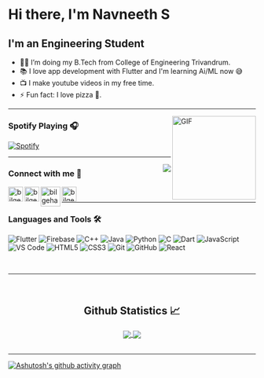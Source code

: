 # Hi there, I'm Navneeth S


## I'm an Engineering Student  

- 👨‍💻 I’m doing my B.Tech from College of Engineering Trivandrum.
- 📚 I love app development with Flutter and I'm learning Ai/ML now 😅
- 📺 I make youtube videos in my free time.
- ⚡ Fun fact: I love pizza 🍕.

---

<img align="right" alt="GIF" height="170px" src="https://media.giphy.com/media/J5B1Y8QZnzXXbLQIBu/giphy.gif" />

### Spotify Playing 🎧

[![Spotify](https://novatorem.bgstatic.vercel.app/api/spotify)](https://open.spotify.com/user/wtaidxjrs96zvi6t6u93u4muj)


---

<img align="right" src="http://estruyf-github.azurewebsites.net/api/VisitorHit?user=weberstills&repo=Bgstatic&countColorcountColor&countColor=%237B1E7B"/>

### Connect with me 📝

[<img align="left" alt="bilgehangecici | Youtube" height="30px" src="https://image.flaticon.com/icons/png/512/1384/1384060.png" />][Youtube]
[<img align="left" alt="bilgehangecici | LinkedIn" height="30px" src="https://cdn-icons-png.flaticon.com/512/174/174857.png"/>][linkedin]
[<img align="left" alt="bilgehangecici | Instagram" height="40px"  src="https://img.icons8.com/color/48/000000/instagram-new.png" />][instagram]
[<img align="left" alt="bilgehangecici | Spotify" height="30px" src="https://cdn-icons-png.flaticon.com/512/174/174872.png" />][Spotify]


<br />

---

### Languages and Tools 🛠 

![Flutter](https://img.shields.io/badge/-Flutter-%23CC6699?style=flat-square&logo=flutter&logoColor=ffffff)
![Firebase](https://img.shields.io/badge/-Firebase-FFCA28?style=flat-square&logo=firebase&logoColor=ffffff)
![C++](http://img.shields.io/badge/-C++-A8B9CC?style=flat-square&logo=c++&logoColor=ffffff)
![Java](https://img.shields.io/badge/-Java-61DAFB?style=flat-square&logo=java&logoColor=ffffff)
![Python](https://img.shields.io/badge/Python-FFD43B?style=flat-square&logo=python&logoColor=darkgreen)
![C](https://img.shields.io/badge/-C-%23F05032?style=flat-square&logo=c&logoColor=%23ffffff)
![Dart](https://img.shields.io/badge/-Dart-61DAFB?style=flat-square&logo=dart&logoColor=ffffff)
![JavaScript](https://img.shields.io/badge/-JavaScript-%23F7DF1C?style=flat-square&logo=javascript&logoColor=000000&labelColor=%23F7DF1C&color=%23FFCE5A)
![VS Code](http://img.shields.io/badge/-VS%20Code-007ACC?style=flat-square&logo=visual-studio-code&logoColor=ffffff)
![HTML5](https://img.shields.io/badge/-HTML5-%23E44D27?style=flat-square&logo=html5&logoColor=ffffff)
![CSS3](https://img.shields.io/badge/-CSS3-%231572B6?style=flat-square&logo=css3)
![Git](https://img.shields.io/badge/-Git-%23F05032?style=flat-square&logo=git&logoColor=%23ffffff)
![GitHub](https://img.shields.io/badge/-GitHub-181717?style=flat-square&logo=github)
![React](https://img.shields.io/badge/-React-%23E44D27?style=flat-square&logo=react&logoColor=ffffff)

<br/>


---

<br/>




  <h2 align="center"> Github Statistics 📈 </h2>
  
  <div align="center"> 
     <a href="">
      <img align="center" src="https://github-readme-stats-sigma-five.vercel.app/api?username=newton2149&show_icons=true&include_all_commits=true&count_private=true&theme=tokyonight&line_height=40" />
    </a>
    <a href="">
      <img align="center" src="https://github-readme-stats.vercel.app/api/top-langs/?username=newton2149&theme=tokyonight&line_height=40&hide=css"/>
    </a>
</div

<br/>
<br />

---
  [![Ashutosh's github activity graph](https://activity-graph.herokuapp.com/graph?username=newton2149&theme=react-dark)](https://github.com/ashutosh00710/github-readme-activity-graph)



[instagram]: https://www.instagram.com/_navneet.s_/
[linkedin]: https://www.linkedin.com/in/navneeth-s-7a75241b9/
[Spotify]: https://open.spotify.com/tracks/wtaidxjrs96zvi6t6u93u4muj
[Youtube]:https://www.youtube.com/channel/UCMTndaPF2-XZBVbrdI3ANig
